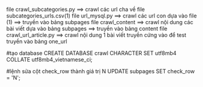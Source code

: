 
file crawl_subcategories.py ==> crawl các url cha về file subcategories_urls.csv(1)
file url_mysql.py ==> crawl các url con dựa vào file (1) ==> truyền vào bảng subpages
file crawl_content ==> crawl nội dung các bài viết dựa vào bảng subpages ==> truyền vào bảng content
file crawl_url_article.py ==> crawl nội dung 1 bài viết truyền cứng vào để test truyền vào bảng one_url



#tạo database
CREATE DATABASE crawl CHARACTER SET utf8mb4 COLLATE utf8mb4_vietnamese_ci;




#lệnh sửa cột check_row thành giá trị N
UPDATE subpages SET check_row = 'N';
